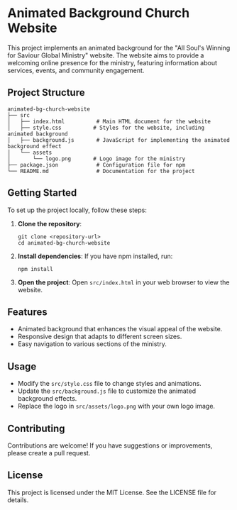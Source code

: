 # Animated Background Church Website

This project implements an animated background for the "All Soul's Winning for Saviour Global Ministry" website. The website aims to provide a welcoming online presence for the ministry, featuring information about services, events, and community engagement.

## Project Structure

```
animated-bg-church-website
├── src
│   ├── index.html          # Main HTML document for the website
│   ├── style.css          # Styles for the website, including animated background
│   ├── background.js       # JavaScript for implementing the animated background effect
│   └── assets
│       └── logo.png       # Logo image for the ministry
├── package.json            # Configuration file for npm
└── README.md               # Documentation for the project
```

## Getting Started

To set up the project locally, follow these steps:

1. **Clone the repository**:
   ```
   git clone <repository-url>
   cd animated-bg-church-website
   ```

2. **Install dependencies**:
   If you have npm installed, run:
   ```
   npm install
   ```

3. **Open the project**:
   Open `src/index.html` in your web browser to view the website.

## Features

- Animated background that enhances the visual appeal of the website.
- Responsive design that adapts to different screen sizes.
- Easy navigation to various sections of the ministry.

## Usage

- Modify the `src/style.css` file to change styles and animations.
- Update the `src/background.js` file to customize the animated background effects.
- Replace the logo in `src/assets/logo.png` with your own logo image.

## Contributing

Contributions are welcome! If you have suggestions or improvements, please create a pull request.

## License

This project is licensed under the MIT License. See the LICENSE file for details.